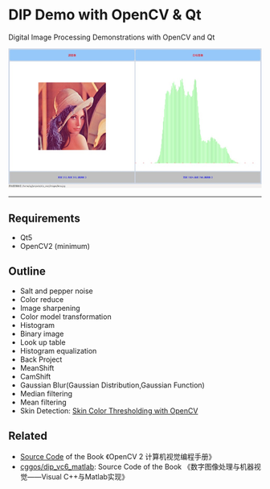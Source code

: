 # DIP Demo with OpenCV & Qt

Digital Image Processing Demonstrations with OpenCV and Qt

![lena](./images/dip_cvqt.jpg)

----------

## Requirements

* Qt5
* OpenCV2 (minimum)

## Outline

* Salt and pepper noise
* Color reduce
* Image sharpening
* Color model transformation
* Histogram
* Binary image
* Look up table
* Histogram equalization
* Back Project
* MeanShift
* CamShift
* Gaussian Blur(Gaussian Distribution,Gaussian Function)
* Median filtering
* Mean filtering
* Skin Detection: [Skin Color Thresholding with OpenCV](http://www.bytefish.de/blog/opencv/skin_color_thresholding/)


## Related

* [Source Code](https://github.com/vinjn/opencv-2-cookbook-src) of the Book 《OpenCV 2 计算机视觉编程手册》
* [cggos/dip_vc6_matlab](https://github.com/cggos/dip_vc6_matlab): Source Code of the Book 《数字图像处理与机器视觉——Visual C++与Matlab实现》
